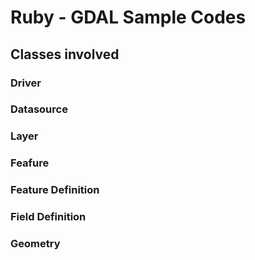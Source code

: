 Ruby - GDAL Sample Codes
=====================
Classes involved
-------------------------
### Driver

### Datasource

### Layer

### Feafure

### Feature Definition

### Field Definition

### Geometry


